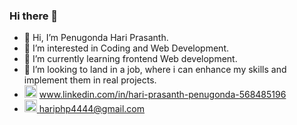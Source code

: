 ### Hi there 👋

<!--
**hariprasanth4444/hariprasanth4444** is a ✨ _special_ ✨ repository because its `README.md` (this file) appears on your GitHub profile.
-->
- 👋 Hi, I’m Penugonda Hari Prasanth.
- 👀 I’m interested in Coding and Web Development.
- 🌱 I’m currently learning frontend Web development.
- 💞️ I’m looking to land in a job, where i can enhance my skills and implement them in real projects.
-  <img src="https://user-images.githubusercontent.com/56925957/205470923-d6b1001b-dca2-4e57-b50e-fc29dfcc8b56.png" height="20px" weight="20px">   www.linkedin.com/in/hari-prasanth-penugonda-568485196
-  <img src="https://user-images.githubusercontent.com/56925957/205470983-b7721ce3-a2cb-4a11-ab43-ad6e422f1ab4.png" height="20px" weight="20px" ><a href="mailto:hariphp4444@gmail.com"> hariphp4444@gmail.com </a>
